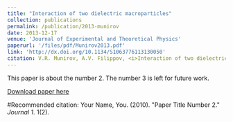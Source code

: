 ```yaml
---
title: "Interaction of two dielectric macroparticles"
collection: publications
permalink: /publication/2013-munirov
date: 2013-12-17
venue: 'Journal of Experimental and Theoretical Physics'
paperurl: '/files/pdf/Munirov2013.pdf'
link: 'http://dx.doi.org/10.1134/S1063776113130050'
citation: V.R. Munirov, A.V. Filippov, <i>Interaction of two dielectric macroparticles</i>,  J. Exp. Theor. Phys., 117 (5), 809-819 (2013)
---
```


This paper is about the number 2. The number 3 is left for future work.

[Download paper here](https://dimmun.github.io/files/pdf/Munirov2013.pdf)

#Recommended citation: Your Name, You. (2010). "Paper Title Number 2." <i>Journal 1</i>. 1(2).
